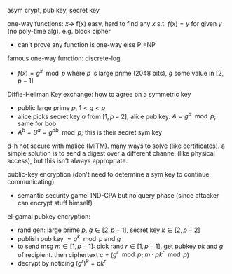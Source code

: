 asym crypt, pub key, secret key

one-way functions: $x \rightarrow$ f(x) easy, hard to find any $x$ s.t. $f(x) = y$ for given $y$ (no poly-time alg). e.g. block cipher

- can't prove any function is one-way else P!=NP

famous one-way function: discrete-log

- $f(x) = g^x \mod p$ where $p$ is large prime (2048 bits), $g$ some value in $[2, p-1]$

Diffie-Hellman Key exchange: how to agree on a symmetric key

- public large prime $p$, $1 < g < p$
- alice picks secret key $a$ from $[1, p-2]$; alice pub key: $A = g^a \mod p$; same for bob
- $A^b = B^a = g^{ab} \mod p$; this is their secret sym key

d-h not secure with malice (MiTM). many ways to solve (like certificates). a simple solution is to send a digest over a different channel (like physical access), but this isn't always appropriate.

public-key encryption (don't need to determine a sym key to continue communicating)

- semantic security game: IND-CPA but no query phase (since attacker can encrypt stuff himself)

el-gamal pubkey encryption:

- rand gen: large prime $p$, $g \in [2, p-1]$, secret key $k \in [2, p-2]$
- publish pub key $= g^k \mod p$ and $g$
- to send msg $m \in [1, p-1]$: pick rand $r \in [1, p-1]$. get pubkey $pk$ and $g$ of recipient. then ciphertext c = ($g^r \mod p$; $m \cdot pk^r \mod p$)
- decrypt by noticing $(g^r)^k = pk^r$

